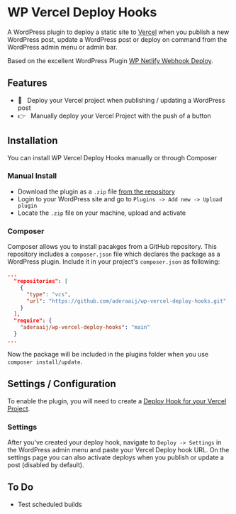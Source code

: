 # WP Vercel Deploy Hooks

A WordPress plugin to deploy a static site to [Vercel](https://vercel.com/) when you publish a new WordPress post, update a WordPress post or deploy on command from the WordPress admin menu or admin bar.

Based on the excellent WordPress Plugin [WP Netlify Webhook Deploy](https://github.com/lukethacoder/wp-netlify-webhook-deploy).

## Features

- 🚗 &nbsp;&nbsp;Deploy your Vercel project when publishing / updating a WordPress post
- 👉 &nbsp;&nbsp;Manually deploy your Vercel Project with the push of a button

## Installation

You can install WP Vercel Deploy Hooks manually or through Composer

### Manual Install

- Download the plugin as a `.zip` file [from the repository](https://github.com/aderaaij/wp-vercel-deploy-hooks/archive/main.zip)
- Login to your WordPress site and go to `Plugins -> Add new -> Upload plugin`
- Locate the `.zip` file on your machine, upload and activate

### Composer

Composer allows you to install pacakges from a GitHub repository. This repository includes a `composer.json` file which declares the package as a WordPress plugin. Include it in your project's `composer.json` as following:

```json
...
  "repositories": [
    {
      "type": "vcs",
      "url": "https://github.com/aderaaij/wp-vercel-deploy-hooks.git"
    }
  ],
  "require": {
    "aderaaij/wp-vercel-deploy-hooks": "main"
  }
...
```

Now the package will be included in the plugins folder when you use `composer install/update`.

## Settings / Configuration

To enable the plugin, you will need to create a [Deploy Hook for your Vercel Project](https://vercel.com/docs/more/deploy-hooks).

### Settings

After you've created your deploy hook, navigate to `Deploy -> Settings` in the WordPress admin menu and paste your Vercel Deploy hook URL. On the settings page you can also activate deploys when you publish or update a post (disabled by default).

## To Do

- Test scheduled builds
